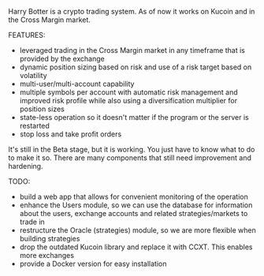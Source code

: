 Harry Botter is a crypto trading system. As of now it works on Kucoin and in the Cross Margin market.

FEATURES:

- leveraged trading in the Cross Margin market in any timeframe that is provided by the exchange
- dynamic position sizing based on risk and use of a risk target based on volatility
- multi-user/multi-account capability
- multiple symbols per account with automatic risk management and improved risk profile while also using a diversification multiplier for position sizes
- state-less operation so it doesn't matter if the program or the server is restarted
- stop loss and take profit orders

It's still in the Beta stage, but it is working. You just have to know what to do to make it so. There are many components that still need improvement and hardening.

TODO:

- build a web app that allows for convenient monitoring of the operation
- enhance the Users module, so we can use the database for information about the
users, exchange accounts and related strategies/markets to trade in
- restructure the Oracle (strategies) module, so we are more flexible when building strategies
- drop the outdated Kucoin library and replace it with CCXT. This enables more exchanges
- provide a Docker version for easy installation 
